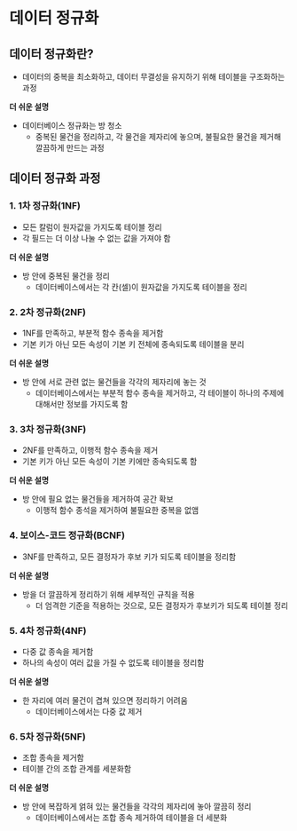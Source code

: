 # 데이터 정규화

## 데이터 정규화란?

- 데이터의 중복을 최소화하고, 데이터 무결성을 유지하기 위해 테이블을 구조화하는 과정

**더 쉬운 설명**

- 데이터베이스 정규화는 방 청소
    - 중복된 물건을 정리하고, 각 물건을 제자리에 놓으며, 불필요한 물건을 제거해 깔끔하게 만드는 과정

## 데이터 정규화 과정

### 1. 1차 정규화(1NF)

- 모든 칼럼이 원자값을 가지도록 테이블 정리
- 각 필드는 더 이상 나눌 수 없는 값을 가져야 함

**더 쉬운 설명**

- 방 안에 중복된 물건을 정리
    - 데이터베이스에서는 각 칸(셀)이 원자값을 가지도록 테이블을 정리

### 2. 2차 정규화(2NF)

- 1NF를 만족하고, 부분적 함수 종속을 제거함
- 기본 키가 아닌 모든 속성이 기본 키 전체에 종속되도록 테이블을 분리

**더 쉬운 설명**

- 방 안에 서로 관련 없는 물건들을 각각의 제자리에 놓는 것
    - 데이터베이스에서는 부분적 함수 종속을 제거하고, 각 테이블이 하나의 주제에 대해서만 정보를 가지도록 함

### 3. 3차 정규화(3NF)

- 2NF를 만족하고, 이행적 함수 종속을 제거
- 기본 키가 아닌 모든 속성이 기본 키에만 종속되도록 함

**더 쉬운 설명**

- 방 안에 필요 없는 물건들을 제거하여 공간 확보
    - 이행적 함수 종석을 제거하여 불필요한 중복을 없앰

### 4. 보이스-코드 정규화(BCNF)

- 3NF를 만족하고, 모든 결정자가 후보 키가 되도록 테이블을 정리함

**더 쉬운 설명**

- 방을 더 깔끔하게 정리하기 위해 세부적인 규칙을 적용
    - 더 엄격한 기준을 적용하는 것으로, 모든 결정자가 후보키가 되도록 테이블 정리

### 5. 4차 정규화(4NF)

- 다중 값 종속을 제거함
- 하나의 속성이 여러 값을 가질 수 없도록 테이블을 정리함

**더 쉬운 설명**

- 한 자리에 여러 물건이 겹쳐 있으면 정리하기 어려움
    - 데이터베이스에서는 다중 값 제거

### 6. 5차 정규화(5NF)

- 조합 종속을 제거함
- 테이블 간의 조합 관계를 세분화함

**더 쉬운 설명**

- 방 안에 복잡하게 얽혀 있는 물건들을 각각의 제자리에 놓아 깔끔히 정리
    - 데이터베이스에서는 조합 종속 제거하여 테이블을 더 세분화